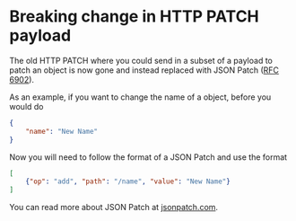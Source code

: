 # Breaking change in HTTP PATCH payload

The old HTTP PATCH where you could send in a subset of a payload to patch an object is now gone and instead replaced with JSON Patch ([RFC 6902](https://tools.ietf.org/html/rfc6902)).

As an example, if you want to change the name of a object, before you would do

```json
{
    "name": "New Name"
}
```

Now you will need to follow the format of a JSON Patch and use the format

```json
[
    {"op": "add", "path": "/name", "value": "New Name"}
]
```

You can read more about JSON Patch at [jsonpatch.com](http://jsonpatch.com/).
